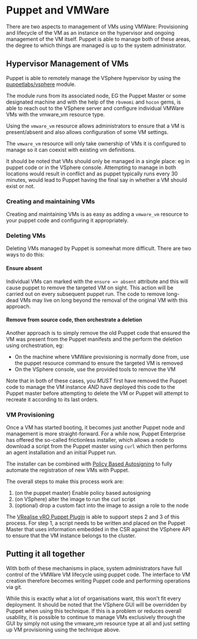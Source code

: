 # Puppet and VMWare

There are two aspects to management of VMs using VMWare:  Provisioning and lifecycle of the VM as an instance on the hypervisor and ongoing management of the VM itself.  Puppet is able to manage both of these areas, the degree to which things are managed is up to the system administrator.

## Hypervisor Management of VMs
Puppet is able to remotely manage the VSphere hypervisor by using the [puppetlabs/vsphere](https://forge.puppetlabs.com/puppetlabs/vsphere) module.

The module runs from its associated node, EG the Puppet Master or some designated machine and with the help of the `rbvmomi` and `hocon` gems, is able to reach out to the VSphere server and configure individual VMWare VMs with the vmware_vm resource type.

Using the `vmware_vm` resource allows administrators to ensure that a VM is present/absent and also allows configuration of some VM settings.

The `vmware_vm` resource will only take ownership of VMs it is configured to manage so it can coexist with existing vm definitions.

It should be noted that VMs should only be managed in a single place: eg in puppet code or in the VSphere console.  Attempting to manage in both locations would result in conflict and as puppet typically runs every 30 minutes, would lead to Puppet having the final say in whether a VM should exist or not.

### Creating and maintaining VMs
Creating and maintaining VMs is as easy as adding a `vmware_vm` resource to your puppet code and configuring it appropriately.

### Deleting VMs
Deleting VMs managed by Puppet is somewhat more difficult.  There are two ways to do this:

#### Ensure absent
Individual VMs can marked with the `ensure => absent` attribute and this will cause puppet to remove the targeted VM on sight.  This action will be carried out on every subsequent puppet run.   The code to remove long-dead VMs may live on long beyond the removal of the original VM with this approach.

#### Remove from source code, then orchestrate a deletion
Another approach is to simply remove the old Puppet code that ensured the VM was present from the Puppet manifests and the perform the deletion using orchestration, eg:
* On the machine where VMWare provisioning is normally done from, use the puppet resource command to ensure the targeted VM is removed
* On the VSphere console, use the provided tools to remove the VM

Note that in both of these cases, you *MUST* first have removed the Puppet code to manage the VM instance *AND* have deployed this code to the Puppet master before attempting to delete the VM or Puppet will attempt to recreate it according to its last orders.

### VM Provisioning
Once a VM has started booting, it becomes just another Puppet node and management is more straight-forward.  For a while now, Puppet Enterprise has offered the so-called frictionless installer, which allows a node to download a script from the Puppet master using `curl` which then performs an agent installation and an initial Puppet run.

The installer can be combined with [Policy Based Autosigning](http://www.geoffwilliams.me.uk/Puppet/policy_based_autosigning) to fully automate the registration of new VMs with Puppet.

The overall steps to make this process work are:
1.  (on the puppet master) Enable policy based autosigning
2.  (on VSphere) alter the image to run the curl script
3. (optional) drop a custom fact into the image to assign a role to the node

The [VRealise vRO Puppet Plugin](https://solutionexchange.vmware.com/store/products/vrealize-orchestrator-vro-puppet-plugin) is able to support steps 2 and 3 of this process.  For step 1, a script needs to be written and placed on the Puppet Master that uses information embedded in the CSR against the VSphere API to ensure that the VM instance belongs to the cluster.

## Putting it all together
With both of these mechanisms in place, system administrators have full control of the VMWare VM lifecycle using puppet code.  The interface to VM creation therefore becomes writing Puppet code and performing operations via git.

While this is exactly what a lot of organisations want, this won't fit every deployment.  It should be noted that the VSphere GUI will be overridden by Puppet when using this technique.  If this is a problem or reduces overall usability, it is possible to continue to manage VMs exclusively through the GUI by simply not using the vmware_vm resource type at all and just setting up VM provisioning using the technique above.
